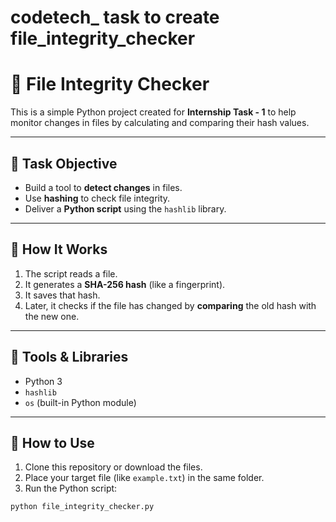 # codetech_ task to create file_integrity_checker

# 🔐 File Integrity Checker

This is a simple Python project created for **Internship Task - 1** to help monitor changes in files by calculating and comparing their hash values.

---

## 📌 Task Objective

- Build a tool to **detect changes** in files.
- Use **hashing** to check file integrity.
- Deliver a **Python script** using the `hashlib` library.

---

## 🚀 How It Works

1. The script reads a file.
2. It generates a **SHA-256 hash** (like a fingerprint).
3. It saves that hash.
4. Later, it checks if the file has changed by **comparing** the old hash with the new one.

---

## 🧰 Tools & Libraries

- Python 3
- `hashlib`
- `os` (built-in Python module)

---

## 🧪 How to Use

1. Clone this repository or download the files.
2. Place your target file (like `example.txt`) in the same folder.
3. Run the Python script:

```bash
python file_integrity_checker.py

